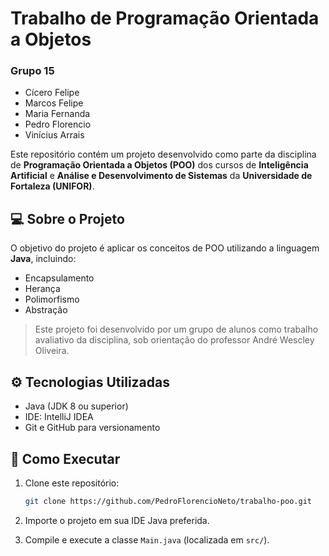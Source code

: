 # Trabalho de Programação Orientada a Objetos

### Grupo 15

- Cícero Felipe
- Marcos Felipe
- Maria Fernanda
- Pedro Florencio
- Vinícius Arrais

Este repositório contém um projeto desenvolvido como parte da disciplina de **Programação Orientada a Objetos (POO)** dos cursos de **Inteligência Artificial** e **Análise e Desenvolvimento de Sistemas** da **Universidade de Fortaleza (UNIFOR)**.

## 💻 Sobre o Projeto

O objetivo do projeto é aplicar os conceitos de POO utilizando a linguagem **Java**, incluindo:

- Encapsulamento
- Herança
- Polimorfismo
- Abstração

> Este projeto foi desenvolvido por um grupo de alunos como trabalho avaliativo da disciplina, sob orientação do professor André Wescley Oliveira.

## ⚙️ Tecnologias Utilizadas

- Java (JDK 8 ou superior)
- IDE: IntelliJ IDEA
- Git e GitHub para versionamento

## 🚀 Como Executar

1. Clone este repositório:
   ```bash
   git clone https://github.com/PedroFlorencioNeto/trabalho-poo.git
   ```

2. Importe o projeto em sua IDE Java preferida.

3. Compile e execute a classe `Main.java` (localizada em `src/`).
